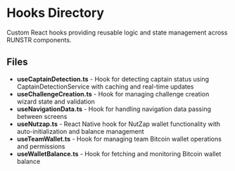 # Hooks Directory

Custom React hooks providing reusable logic and state management across RUNSTR components.

## Files

- **useCaptainDetection.ts** - Hook for detecting captain status using CaptainDetectionService with caching and real-time updates
- **useChallengeCreation.ts** - Hook for managing challenge creation wizard state and validation
- **useNavigationData.ts** - Hook for handling navigation data passing between screens
- **useNutzap.ts** - React Native hook for NutZap wallet functionality with auto-initialization and balance management
- **useTeamWallet.ts** - Hook for managing team Bitcoin wallet operations and permissions
- **useWalletBalance.ts** - Hook for fetching and monitoring Bitcoin wallet balance